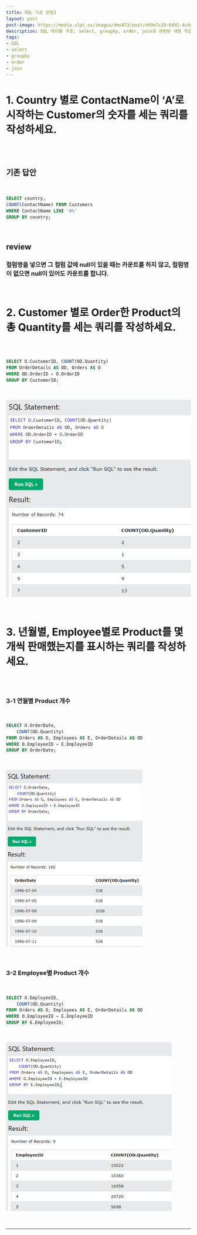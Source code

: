 ```yaml
---
title: SQL 기초 문법1
layout: post
post-image: https://media.vlpt.us/images/dms873/post/e99e7c29-6dd1-4c4c-ae6f-57326892a60a/SQL.png
description: SQL 테이블 구조, select, groupby, order, join과 관련된 내용 학습
tags:
- SQL
- select
- groupby
- order
- join
---
```



# 1. Country 별로 ContactName이 ‘A’로 시작하는 Customer의 숫자를 세는 쿼리를 작성하세요.

<br><br>

## 기존 답안

<br>

```sql
SELECT country,
COUNT(ContactName) FROM Customers
WHERE ContactName LIKE 'A%'
GROUP BY country; 
```

<br>

## review

### 컬럼명을 넣으면 그 컬럼 값에 null이 있을 때는 카운트를 하지 않고, 컬럼명이 없으면 null이 있어도 카운트를 합니다.

<br>

# 2. Customer 별로 Order한 Product의 총 Quantity를 세는 쿼리를 작성하세요.

<br><br>

```sql
SELECT O.CustomerID, COUNT(OD.Quantity)
FROM OrderDetails AS OD, Orders AS O
WHERE OD.OrderID = O.OrderID
GROUP BY CustomerID;
```

<br>

![2번 문제 결과](/assets/images/SQL_practice1_2.png)

<br>


# 3. 년월별, Employee별로 Product를 몇 개씩 판매했는지를 표시하는 쿼리를 작성하세요.

<br><br>

### 3-1 연월별 Product 개수

<br>

```sql
SELECT O.OrderDate,
	COUNT(OD.Quantity)
FROM Orders AS O, Employees AS E, OrderDetails AS OD
WHERE O.EmployeeID = E.EmployeeID
GROUP BY OrderDate;
```

<br>

![3-1번 문제 결과](/assets/images/SQL_practice1_3-1.png)

<br>

### 3-2 Employee별 Product 개수

<br>

```sql
SELECT O.EmployeeID, 
	COUNT(OD.Quantity)
FROM Orders AS O, Employees AS E, OrderDetails AS OD
WHERE O.EmployeeID = E.EmployeeID
GROUP BY E.EmployeeID;
```

<br>

![3-2번 문제 결과](/assets/images/SQL_practice1_3-2.png)

<br>

---